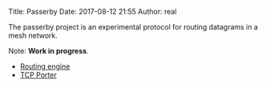 Title: Passerby
Date: 2017-08-12 21:55
Author: real

The passerby project is an experimental protocol for routing datagrams in a mesh
network.

Note: **Work in progress**.

- [Routing engine]({filename}/articles/freedomlayer/passerby/routing_engine.mdown)
- [TCP Porter]({filename}/articles/freedomlayer/passerby/tcp_porter.mdown)
